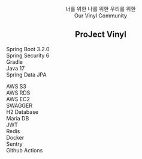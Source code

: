<p align="center">
너를 위한 나를 위한 우리를 위한<br>
Our Vinyl Community
</p>
<h2 align="center">ProJect Vinyl</h2>


<p>
Spring Boot 3.2.0<br>
Spring Security 6<br>
Gradle<br>
Java 17<br>
Spring Data JPA<br>
</p>

<p> 
AWS S3<br>
AWS RDS<br>
AWS EC2<br>
SWAGGER<br>
H2 Database<br>
Maria DB<br>
JWT<br>
Redis<br>
Docker<br>
Sentry<br>
Github Actions<br>
</p>